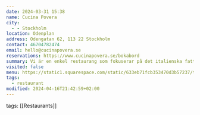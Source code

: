 ```yaml
---
date: 2024-03-31 15:38
name: Cucina Povera
city:
  - - Stockholm
location: Odenplan
address: Odengatan 62, 113 22 Stockholm
contact: 46704782474
email: hello@cucinapovera.se
reservations: https://www.cucinapovera.se/bokabord
summary: Vi är en enkel restaurang som fokuserar på det italienska fattigmansköket, där Rom ligger oss lite extra varmt om hjärtat! Varmt välkomna på nybakad romersk focaccia, färsk egengjord pasta och tunna krispiga romerska pizzor!
visited: false
menu: https://static1.squarespace.com/static/633eb71fcb353470d3b57237/t/659d5c440a7da27d0f3b7248/1704811601700/Cucina+Povera+%28Copy%29+%2855%29.pdf
tags:
  - restaurant
modified: 2024-04-16T21:42:59+02:00
---
```

tags: [[Restaurants]]